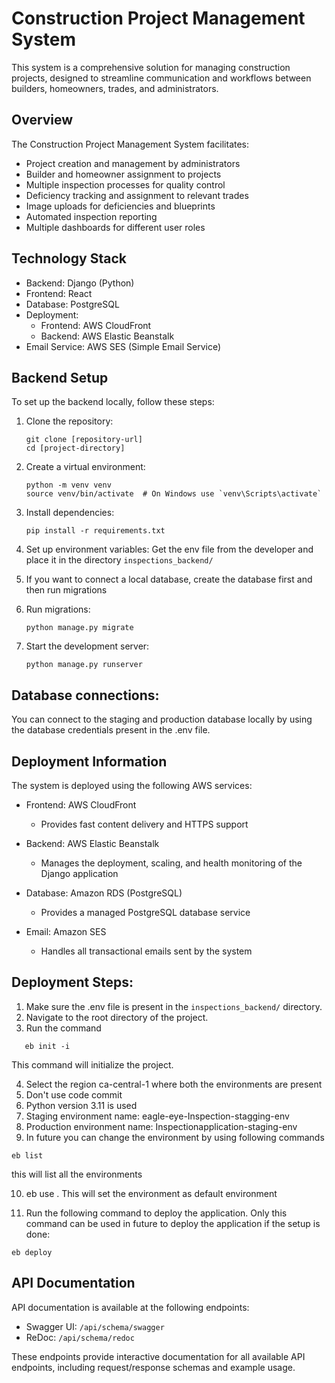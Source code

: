 # Construction Project Management System

This system is a comprehensive solution for managing construction projects, designed to streamline communication and workflows between builders, homeowners, trades, and administrators.

## Overview

The Construction Project Management System facilitates:

- Project creation and management by administrators
- Builder and homeowner assignment to projects
- Multiple inspection processes for quality control
- Deficiency tracking and assignment to relevant trades
- Image uploads for deficiencies and blueprints
- Automated inspection reporting
- Multiple dashboards for different user roles

## Technology Stack

- Backend: Django (Python)
- Frontend: React
- Database: PostgreSQL
- Deployment:
  - Frontend: AWS CloudFront
  - Backend: AWS Elastic Beanstalk
- Email Service: AWS SES (Simple Email Service)

## Backend Setup

To set up the backend locally, follow these steps:

1. Clone the repository:
   ```
   git clone [repository-url]
   cd [project-directory]
   ```

2. Create a virtual environment:
   ```
   python -m venv venv
   source venv/bin/activate  # On Windows use `venv\Scripts\activate`
   ```

3. Install dependencies:
   ```
   pip install -r requirements.txt
   ```

4. Set up environment variables:
   Get the env file from the developer and place it in the directory `inspections_backend/`

5. If you want to connect a local database, create the database first and then run migrations

6. Run migrations:
   ```
   python manage.py migrate
   ```

7. Start the development server:
   ```
   python manage.py runserver
   ```

## Database connections:
You can connect to the staging and production database locally by using the database credentials present
in the .env file.

## Deployment Information

The system is deployed using the following AWS services:

- Frontend: AWS CloudFront
  - Provides fast content delivery and HTTPS support

- Backend: AWS Elastic Beanstalk
  - Manages the deployment, scaling, and health monitoring of the Django application

- Database: Amazon RDS (PostgreSQL)
  - Provides a managed PostgreSQL database service

- Email: Amazon SES
  - Handles all transactional emails sent by the system

## Deployment Steps:

1. Make sure the .env file is present in the `inspections_backend/` directory.
2. Navigate to the root directory of the project.
3. Run the command

```
   eb init -i
```
This command will initialize the project.

4. Select the region ca-central-1 where both the environments are present
5. Don't use code commit
6. Python version 3.11 is used
7. Staging environment name: eagle-eye-Inspection-stagging-env
8. Production environment name: Inspectionapplication-staging-env
9. In future you can change the environment by using following commands

```
eb list
```
this will list all the environments

10. eb use <environment-name>. This will set the environment as default environment

12. Run the following command to deploy the application. Only this command can be used in future
to deploy the application if the setup is done:

   ```
   eb deploy
   ```

## API Documentation

API documentation is available at the following endpoints:

- Swagger UI: `/api/schema/swagger`
- ReDoc: `/api/schema/redoc`

These endpoints provide interactive documentation for all available API endpoints, including request/response schemas and example usage.
